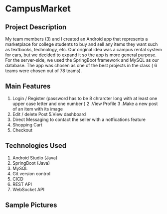 # CampusMarket

## Project Description

My team members (3) and I created an Android app that represents a marketplace for college students to buy and sell any items they want such as textbooks, technology, etc. Our original idea was a campus rental system for cars, but we decided to expand it so the app is more general purpose. For the server-side, we used the SpringBoot framework and MySQL as our database.  The app was chosen as one of the best projects in the class ( 6 teams were chosen out of 78 teams). 


## Main Features

1. Login / Register (password has to be 8 chrarcter long with at least one upper case letter and one number )
2 .View Profile
3 .Make a new post of an item with its image
4. Edit / delete Post
5.View dashboard
6. Direct Messaging to contact the seller with a notfications feature
7. Shopping Cart 
8. Checkout 




## Technologies Used

1. Android Studio (Java)
2. SpringBoot (Java)
3. MySQL
4. Git version control 
5. CICD
6. REST API 
7. WebSocket API


## Sample Pictures 




